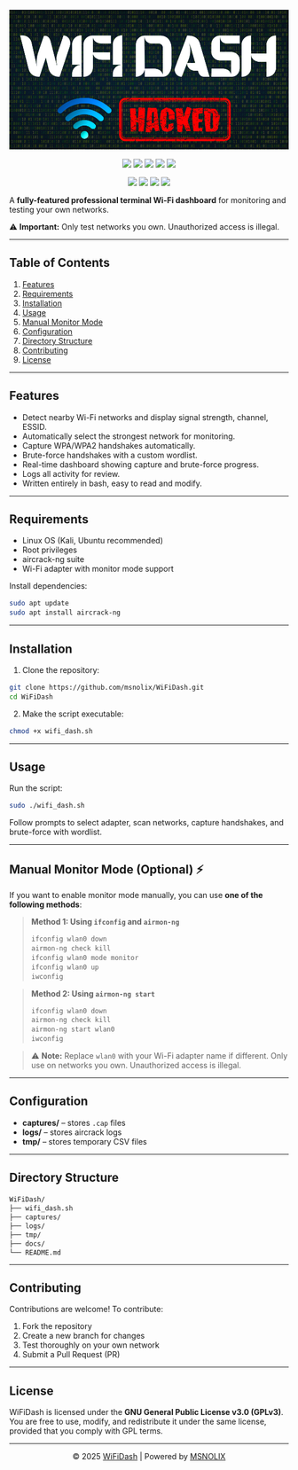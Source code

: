 <p align="center">
  <img src=".github/wifidash.png" alt="WiFiDash Logo">
</p>
 
<p align="center">
  <img src="https://img.shields.io/badge/Version-1.0.0-green?style=for-the-badge">
  <img src="https://img.shields.io/github/license/msnolix/WiFiDash?style=for-the-badge">
  <img src="https://img.shields.io/github/stars/msnolix/WiFiDash?style=for-the-badge">
  <img src="https://img.shields.io/github/issues/msnolix/WiFiDash?color=red&style=for-the-badge">
  <img src="https://img.shields.io/github/forks/msnolix/WiFiDash?color=teal&style=for-the-badge">
</p>

<p align="center">
  <img src="https://img.shields.io/badge/Author-msnolix-blue?style=flat-square">
  <img src="https://img.shields.io/badge/Open%20Source-Yes-darkgreen?style=flat-square">
  <img src="https://img.shields.io/badge/Maintained%3F-Yes-lightblue?style=flat-square">
  <img src="https://img.shields.io/badge/Written%20In-Bash-darkcyan?style=flat-square">
</p>

A **fully-featured professional terminal Wi-Fi dashboard** for monitoring and testing your own networks.

⚠️ **Important:** Only test networks you own. Unauthorized access is illegal.

---

## Table of Contents

1. [Features](#features)  
2. [Requirements](#requirements)  
3. [Installation](#installation)  
4. [Usage](#usage)  
5. [Manual Monitor Mode](#manual-monitor-mode-optional-⚡)  
6. [Configuration](#configuration)  
7. [Directory Structure](#directory-structure)  
8. [Contributing](#contributing)  
9. [License](#license)  

---

## Features

- Detect nearby Wi-Fi networks and display signal strength, channel, ESSID.  
- Automatically select the strongest network for monitoring.  
- Capture WPA/WPA2 handshakes automatically.  
- Brute-force handshakes with a custom wordlist.  
- Real-time dashboard showing capture and brute-force progress.  
- Logs all activity for review.  
- Written entirely in bash, easy to read and modify.  

---

## Requirements

- Linux OS (Kali, Ubuntu recommended)  
- Root privileges  
- aircrack-ng suite  
- Wi-Fi adapter with monitor mode support  

Install dependencies:

```bash
sudo apt update
sudo apt install aircrack-ng
```

---

## Installation

1. Clone the repository:

```bash
git clone https://github.com/msnolix/WiFiDash.git
cd WiFiDash
```

2. Make the script executable:

```bash
chmod +x wifi_dash.sh
```

---

## Usage

Run the script:

```bash
sudo ./wifi_dash.sh
```

Follow prompts to select adapter, scan networks, capture handshakes, and brute-force with wordlist.

---

## Manual Monitor Mode (Optional) ⚡

If you want to enable monitor mode manually, you can use **one of the following methods**:

> **Method 1: Using `ifconfig` and `airmon-ng`**
>
> ```bash
> ifconfig wlan0 down
> airmon-ng check kill
> ifconfig wlan0 mode monitor
> ifconfig wlan0 up
> iwconfig
> ```

> **Method 2: Using `airmon-ng start`**
>
> ```bash
> ifconfig wlan0 down
> airmon-ng check kill
> airmon-ng start wlan0
> iwconfig
> ```

> ⚠️ **Note:** Replace `wlan0` with your Wi-Fi adapter name if different. Only use on networks you own. Unauthorized access is illegal.

---

## Configuration

- **captures/** – stores `.cap` files  
- **logs/** – stores aircrack logs  
- **tmp/** – stores temporary CSV files  

---

## Directory Structure

```
WiFiDash/
├── wifi_dash.sh
├── captures/
├── logs/
├── tmp/
├── docs/
└── README.md
```

---

## Contributing

Contributions are welcome! To contribute:

1. Fork the repository  
2. Create a new branch for changes  
3. Test thoroughly on your own network  
4. Submit a Pull Request (PR)  

---

## License

WiFiDash is licensed under the **GNU General Public License v3.0 (GPLv3)**. You are free to use, modify, and redistribute it under the same license, provided that you comply with GPL terms.

---

<p align="center">&copy; 2025 <a href="https://wifidash.msnolix.com" target="_blank">WiFiDash</a> | Powered by <a href="https://msnolix.com" target="_blank">MSNOLIX</a></p>
